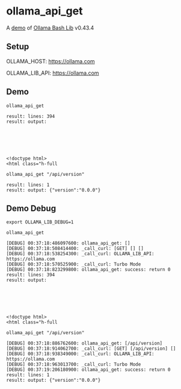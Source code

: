 # ollama_api_get

A [demo](../README.md#demos) of [Ollama Bash Lib](https://github.com/attogram/ollama-bash-lib) v0.43.4

## Setup

OLLAMA_HOST: https://ollama.com

OLLAMA_LIB_API: https://ollama.com


## Demo


```
ollama_api_get

result: lines: 394
result: output: 






<!doctype html>
<html class="h-full
```

```
ollama_api_get "/api/version"

result: lines: 1
result: output: {"version":"0.0.0"}
```

## Demo Debug

`export OLLAMA_LIB_DEBUG=1`


```
ollama_api_get

[DEBUG] 00:37:18:486097600: ollama_api_get: []
[DEBUG] 00:37:18:508414400: _call_curl: [GET] [] []
[DEBUG] 00:37:18:538254300: _call_curl: OLLAMA_LIB_API: https://ollama.com
[DEBUG] 00:37:18:570525900: _call_curl: Turbo Mode
[DEBUG] 00:37:18:823299800: ollama_api_get: success: return 0
result: lines: 394
result: output: 






<!doctype html>
<html class="h-full
```

```
ollama_api_get "/api/version"

[DEBUG] 00:37:18:886762600: ollama_api_get: [/api/version]
[DEBUG] 00:37:18:914062700: _call_curl: [GET] [/api/version] []
[DEBUG] 00:37:18:938349000: _call_curl: OLLAMA_LIB_API: https://ollama.com
[DEBUG] 00:37:18:963013700: _call_curl: Turbo Mode
[DEBUG] 00:37:19:206180900: ollama_api_get: success: return 0
result: lines: 1
result: output: {"version":"0.0.0"}
```
